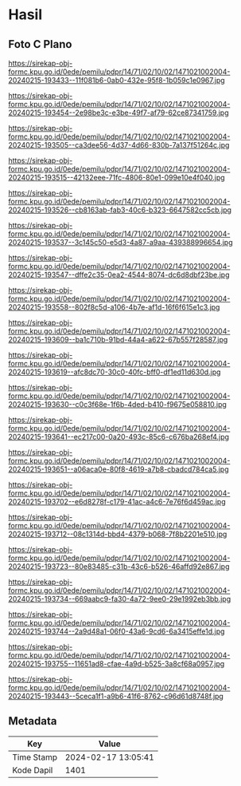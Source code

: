 # Hasil

## Foto C Plano

https://sirekap-obj-formc.kpu.go.id/0ede/pemilu/pdpr/14/71/02/10/02/1471021002004-20240215-193433--11f081b6-0ab0-432e-95f8-1b059c1e0967.jpg

https://sirekap-obj-formc.kpu.go.id/0ede/pemilu/pdpr/14/71/02/10/02/1471021002004-20240215-193454--2e98be3c-e3be-49f7-af79-62ce87341759.jpg

https://sirekap-obj-formc.kpu.go.id/0ede/pemilu/pdpr/14/71/02/10/02/1471021002004-20240215-193505--ca3dee56-4d37-4d66-830b-7a137f51264c.jpg

https://sirekap-obj-formc.kpu.go.id/0ede/pemilu/pdpr/14/71/02/10/02/1471021002004-20240215-193515--42132eee-71fc-4806-80e1-099e10e4f040.jpg

https://sirekap-obj-formc.kpu.go.id/0ede/pemilu/pdpr/14/71/02/10/02/1471021002004-20240215-193526--cb8163ab-fab3-40c6-b323-6647582cc5cb.jpg

https://sirekap-obj-formc.kpu.go.id/0ede/pemilu/pdpr/14/71/02/10/02/1471021002004-20240215-193537--3c145c50-e5d3-4a87-a9aa-439388996654.jpg

https://sirekap-obj-formc.kpu.go.id/0ede/pemilu/pdpr/14/71/02/10/02/1471021002004-20240215-193547--dffe2c35-0ea2-4544-8074-dc6d8dbf23be.jpg

https://sirekap-obj-formc.kpu.go.id/0ede/pemilu/pdpr/14/71/02/10/02/1471021002004-20240215-193558--802f8c5d-a106-4b7e-af1d-16f6f615e1c3.jpg

https://sirekap-obj-formc.kpu.go.id/0ede/pemilu/pdpr/14/71/02/10/02/1471021002004-20240215-193609--ba1c710b-91bd-44a4-a622-67b557f28587.jpg

https://sirekap-obj-formc.kpu.go.id/0ede/pemilu/pdpr/14/71/02/10/02/1471021002004-20240215-193619--afc8dc70-30c0-40fc-bff0-df1ed11d630d.jpg

https://sirekap-obj-formc.kpu.go.id/0ede/pemilu/pdpr/14/71/02/10/02/1471021002004-20240215-193630--c0c3f68e-1f6b-4ded-b410-f9675e058810.jpg

https://sirekap-obj-formc.kpu.go.id/0ede/pemilu/pdpr/14/71/02/10/02/1471021002004-20240215-193641--ec217c00-0a20-493c-85c6-c676ba268ef4.jpg

https://sirekap-obj-formc.kpu.go.id/0ede/pemilu/pdpr/14/71/02/10/02/1471021002004-20240215-193651--a06aca0e-80f8-4619-a7b8-cbadcd784ca5.jpg

https://sirekap-obj-formc.kpu.go.id/0ede/pemilu/pdpr/14/71/02/10/02/1471021002004-20240215-193702--e6d8278f-c179-41ac-a4c6-7e76f6d459ac.jpg

https://sirekap-obj-formc.kpu.go.id/0ede/pemilu/pdpr/14/71/02/10/02/1471021002004-20240215-193712--08c1314d-bbd4-4379-b068-7f8b2201e510.jpg

https://sirekap-obj-formc.kpu.go.id/0ede/pemilu/pdpr/14/71/02/10/02/1471021002004-20240215-193723--80e83485-c31b-43c6-b526-46affd92e867.jpg

https://sirekap-obj-formc.kpu.go.id/0ede/pemilu/pdpr/14/71/02/10/02/1471021002004-20240215-193734--669aabc9-fa30-4a72-9ee0-29e1992eb3bb.jpg

https://sirekap-obj-formc.kpu.go.id/0ede/pemilu/pdpr/14/71/02/10/02/1471021002004-20240215-193744--2a9d48a1-06f0-43a6-9cd6-6a3415effe1d.jpg

https://sirekap-obj-formc.kpu.go.id/0ede/pemilu/pdpr/14/71/02/10/02/1471021002004-20240215-193755--11651ad8-cfae-4a9d-b525-3a8cf68a0957.jpg

https://sirekap-obj-formc.kpu.go.id/0ede/pemilu/pdpr/14/71/02/10/02/1471021002004-20240215-193443--5ceca1f1-a9b6-41f6-8762-c96d61d8748f.jpg


## Metadata

| Key        | Value               |
| ---------- | ------------------- |
| Time Stamp | 2024-02-17 13:05:41 |
| Kode Dapil | 1401                |



